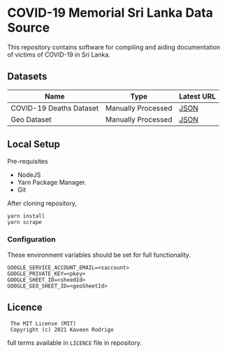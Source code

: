 # COVID-19 Memorial Sri Lanka Data Source

This repository contains software for compiling and aiding documentation of victims of COVID-19 in Sri Lanka.

## Datasets

| Name | Type | Latest URL |
| --- | --- | --- |
| COVID-19 Deaths Dataset | Manually Processed | [JSON](https://raw.githubusercontent.com/sl-c19-memorial/memorial-dataset/data/data/covid19_deaths_latest.json)
| Geo Dataset | Manually Processed | [JSON](https://github.com/sl-c19-memorial/memorial-dataset/blob/data/data/geo_processed_latest.json)

## Local Setup
Pre-requisites
- NodeJS
- Yarn Package Manager.
- Git

After cloning repository, 
```
yarn install
yarn scrape
```
### Configuration
These environment variables should be set for full functionality.
```
GOOGLE_SERVICE_ACCOUNT_EMAIL=<saccount>
GOOGLE_PRIVATE_KEY=<pkey>
GOOGLE_SHEET_ID=<sheedId>
GOOGLE_GEO_SHEET_ID=<geoSheetId>
```
## Licence

```
 The MIT License (MIT)
 Copyright (c) 2021 Kaveen Rodrigo
```
full terms available in `LICENCE` file in repository.
